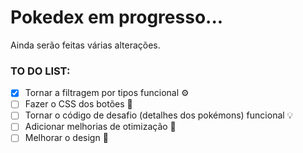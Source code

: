 # Pokedex em progresso...

Ainda serão feitas várias alterações.
 ### TO DO LIST:
- [x]  Tornar a filtragem por tipos funcional ⚙
- [ ] Fazer o CSS dos botões 🔘
- [ ]  Tornar o código de desafio (detalhes dos pokémons) funcional 💡
- [ ]  Adicionar melhorias de otimização 🔧
- [ ]  Melhorar o design 🎨
